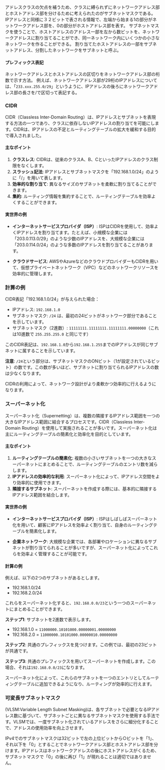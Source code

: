 アドレスクラスの欠点を補うため、クラスに縛られずにネットワークアドレス部とホストアドレス部を分けるために考えられたのがサブネットマスクである。
IPアドレスと同様に３２ビットで表される情報で、左端から始まる1の部分がネットワークアドレス部を、0の部分がホストアドレス部を表す。
サブネットマスクを使うことで、ホストアドレスのアドレス一部を左から数ビットを、ネットワークアドレスに割り当てることができ、同一ネットワーク内にいくつかの小さなネットワークを作ることができる。
割り当てたホストアドレスの一部をサブネットアドレス、分割したネットワークをサブネットと呼ぶ。

#### プレフィックス表記
ネットワークアドレスとホストアドレスの区切りをネットワークアドレス部の桁数で示す方法。
例えば、ネットワークアドレス部が29桁のIPアドレスについては、「`233.xxx.255.0/29`」というように、IPアドレスの後ろにネットワークアドレス部の長さを/で区切って表記する。


### CIDR
CIDR（Classless Inter-Domain Routing）は、IPアドレスとサブネットを表現する方法の一つであり、クラスに依存しないIPアドレスの割り当てを可能にします。CIDRは、IPアドレスの不足とルーティングテーブルの拡大を緩和する目的で導入されました。

#### 主なポイント
1. **クラスレス**: CIDRは、従来のクラスA、B、CといったIPアドレスのクラス制限をなくします。
2. **スラッシュ記法**: IPアドレスとサブネットマスクを「192.168.1.0/24」のように「/」を用いて表します。
3. **効率的な割り当て**: 異なるサイズのサブネットを柔軟に割り当てることができます。
4. **集約**: ルーティング情報を集約することで、ルーティングテーブルを効率よくすることができます。

#### 実世界の例

- **インターネットサービスプロバイダ（ISP）**: ISPはCIDRを使用して、効率よくIPアドレスを割り当てます。たとえば、小規模な企業には「203.0.113.0/29」のような少数のIPアドレスを、大規模な企業には「203.0.114.0/24」のような多数のIPアドレスを割り当てることがあります。

- **クラウドサービス**: AWSやAzureなどのクラウドプロバイダーもCIDRを用いて、仮想プライベートネットワーク（VPC）などのネットワークリソースを効率的に管理します。

### 計算の例
CIDR表記「192.168.1.0/24」が与えられた場合：

- IPアドレス: `192.168.1.0`
- サブネットマスク: `/24` は、最初の24ビットがネットワーク部分であることを示しています。
- サブネットマスク（2進数）: `11111111.11111111.11111111.00000000`（これは10進数で `255.255.255.0` と同じです）

このCIDR表記は、`192.168.1.0`から`192.168.1.255`までのIPアドレスが同じサブネットに属することを示しています。

**注意**: `/24`という部分は、サブネットマスクのONビット（1が設定されているビット）の数です。この数が多いほど、サブネットに割り当てられるIPアドレスの数は少なくなります。

CIDRの利用によって、ネットワーク設計がより柔軟かつ効率的に行えるようになります。

### スーパーネット化
スーパーネット化（Supernetting）は、複数の隣接するIPアドレス範囲を一つの大きなIPアドレス範囲に結合するプロセスです。CIDR（Classless Inter-Domain Routing）を使用して実施されることが多いです。スーパーネット化は主にルーティングテーブルの簡素化と効率化を目的としています。

#### 主なポイント
1. **ルーティングテーブルの簡素化**: 複数の小さいサブネットを一つの大きなスーパーネットにまとめることで、ルーティングテーブルのエントリ数を減らします。
2. **IPアドレスの効率的な利用**: スーパーネット化によって、IPアドレス空間をより効率的に使用できます。
3. **隣接するサブネット**: スーパーネットを作成する際には、基本的に隣接するIPアドレス範囲を結合します。

#### 実世界の例

- **インターネットサービスプロバイダ（ISP）**: ISPはしばしばスーパーネット化を用いて、顧客にIPアドレスを効率よく割り当て、自身のルーティングテーブルを簡素化します。

- **企業ネットワーク**: 大規模な企業では、各部署やロケーションに異なるサブネットが割り当てられることが多いですが、スーパーネット化によってこれらを効率よく管理することが可能です。

#### 計算の例
例えば、以下の2つのサブネットがあるとします。
- 192.168.1.0/24
- 192.168.2.0/24

これらをスーパーネット化すると、`192.168.0.0/23`という一つのスーパーネットにまとめることができます。

**ステップ1**: サブネットを2進数で表示します。
- 192.168.1.0 = `11000000.10101000.00000001.00000000`
- 192.168.2.0 = `11000000.10101000.00000010.00000000`

**ステップ2**: 共通のプレフィックスを見つけます。この例では、最初の23ビットが共通です。

**ステップ3**: 共通のプレフィックスを用いてスーパーネットを作成します。この場合、それは`192.168.0.0/23`になります。

スーパーネット化によって、これらのサブネットを一つのエントリとしてルーティングテーブルに追加できるようになり、ルーティングが効率的に行えます。

### **可変長サブネットマスク** 
(VLSM:Variable Length Subnet Masking)は、各サブネットで必要となるIPアドレス数に基づいて、サブネットごとに異なるサブネットマスクを使用する手法です。VLSMでは、一度サブネット化されているアドレスをさらに細分化することで、アドレスの使用効率を向上させます。  
  
IPv4でのサブネットマスクは32ビットで左の上位ビットから○ビットを「1」、それ以下を「0」とすることでネットワークアドレス部とホストアドレス部を分けます。IPアドレスはネットワークアドレスの後にホストアドレスがくるため、サブネットマスクで「0」の後に再び「1」が現れることは適切ではありません。